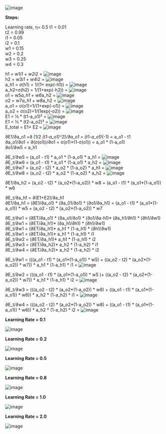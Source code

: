 											
							
											
											
											
											
											
											
											
											
											
											
											
![image](https://user-images.githubusercontent.com/83409496/118163080-2d3f6200-b43f-11eb-9018-42cabd2d8667.png)


<b>Steps: </b><br/>

Learning rate, η= 0.5
t1 = 0.01 <br/>
t2 = 0.99 <br/>
i1 = 0.05 <br/>
i2 = 0.1 <br/>
w1 = 0.15 <br/>
w2 = 0.2 <br/>
w3 = 0.25 <br/>
w4 = 0.3 <br/>

h1 = w1*i1 + w2*i2 = ![image](https://user-images.githubusercontent.com/83409496/118169416-8a8ae180-b446-11eb-8552-85e571fabe37.png) <br/>
h2 = w3*i1 + w4*i2 = ![image](https://user-images.githubusercontent.com/83409496/118169579-bc03ad00-b446-11eb-98f7-16ceb4c0d6a4.png) <br/>
a_h1 = σ(h1) = 1/(1+ exp(-h1)) = ![image](https://user-images.githubusercontent.com/83409496/118169686-da69a880-b446-11eb-85f1-31dae544d597.png) <br/>
a_h2=σ(h2) = 1/(1+exp(-h2)) = ![image](https://user-images.githubusercontent.com/83409496/118169765-f1a89600-b446-11eb-81f7-e1fd0520f7a7.png) <br/>
o1 = w5*a_h1 + w6*a_h2 = ![image](https://user-images.githubusercontent.com/83409496/118169924-21579e00-b447-11eb-9014-492f499df22a.png) <br/>
o2 = w7*a_h1 + w8*a_h2 = ![image](https://user-images.githubusercontent.com/83409496/118169958-2e748d00-b447-11eb-9277-de6f71cb96a6.png) <br/>
a_o1 = σ(o1)=1/(1+exp(-o1)) = ![image](https://user-images.githubusercontent.com/83409496/118170028-40eec680-b447-11eb-9673-4fee7244564a.png) <br/>
a_o2 = σ(o2)=1/(1exp(-o2)) = ![image](https://user-images.githubusercontent.com/83409496/118170058-4d731f00-b447-11eb-9cfe-e0ff31661f46.png) <br/>
E1 = ½ * (t1-a_o1)² = ![image](https://user-images.githubusercontent.com/83409496/118170098-582db400-b447-11eb-8d53-9e9fb9f16668.png) <br/>
E1 = ½ * (t2-a_o2)² = ![image](https://user-images.githubusercontent.com/83409496/118170139-62e84900-b447-11eb-8826-6f6f5f250920.png) <br/>
E_total = E1+ E2 = ![image](https://user-images.githubusercontent.com/83409496/118170188-6ed40b00-b447-11eb-802d-759acb67441e.png) <br/>

∂E1/∂a_o1 =∂ (1/2 *(t1-a_o1)^2)/∂a_o1 = (t1-a_o1)*(-1) = a_o1 - t1 <br/>
∂a_o1/∂o1 = ∂(σ(o1))/∂o1 = σ(o1)*(1-σ(o1)) = a_o1 * (1-a_o1) <br/>
∂o1/∂w5 = a_h1 <br/>

∂E_t/∂w5 = (a_o1 - t1) * a_o1 * (1-a_o1) * a_h1 = ![image](https://user-images.githubusercontent.com/83409496/118170800-29640d80-b448-11eb-9968-d0fe017c12a0.png) <br/>
∂E_t/∂w6 = (a_o1 - t1) * a_o1 * (1-a_o1) * a_h2 = ![image](https://user-images.githubusercontent.com/83409496/118170837-3680fc80-b448-11eb-9974-60fcf6e8fc30.png) <br/>
∂E_t/∂w7 = (a_o2 - t2) * a_o2 * (1-a_o2) * a_h1 = ![image](https://user-images.githubusercontent.com/83409496/118170915-4567af00-b448-11eb-91b1-1d6c26d99569.png) <br/>
∂E_t/∂w8 = (a_o2 - t2) * a_o2 * (1-a_o2) * a_h2 = ![image](https://user-images.githubusercontent.com/83409496/118170949-51ec0780-b448-11eb-9a46-d821e36d4431.png) <br/>

∂E1/∂a_h2 = (a_o2 - t2) * (a_o2*(1-a_o2)) * w8 + (a_o1 - t1) * (a_o1*(1-a_o1)) * w6 <br/>

∂E_t/∂a_h1 = ∂(E1+E2)/∂a_h1 <br/>
∂E1/∂a_h1 = (∂E1/∂a_o1) * (∂a_01/∂o1) * (∂o1/∂a_h1) = (a_o1 - t1) * (a_o1*(1-a_o1)) * w5 + (a_o2 - t2) * (a_o2*(1-a_o2)) * w7 <br/>


∂E_t/∂w1 = (∂ET/∂a_o1) * (∂a_o1/∂o1) * (∂o1/∂a-h1)* (∂a_h1/∂h1) * (∂h1/∂w1) <br/>
∂E_t/∂w1 =  (∂ET/∂a_h1)* (∂a_h1/∂h1) * (∂h1/∂w1) <br/>
∂E_t/∂w1 =  (∂ET/∂a_h1)* a_h1 * (1-a_h1) * (∂h1/∂w1) <br/>
∂E_t/∂w1 =  (∂ET/∂a_h1)* a_h1 * (1-a_h1) * i1 <br/>
∂E_t/∂w2 =  (∂ET/∂a_h1)* a_h1 * (1-a_h1) * i2 <br/>
∂E_t/∂w3 =  (∂ET/∂a_h2)* a_h2 * (1-a_h2) * i1 <br/>
∂E_t/∂w4 =  (∂ET/∂a_h2)* a_h2 * (1-a_h2) * i2 <br/>

∂E_t/∂w1 = (((a_o1 - t1) * (a_o1*(1-a_o1)) * w5) + ((a_o2 - t2) * (a_o2*(1-a_o2)) * w7)) * a_h1 * (1-a_h1) * i1 = ![image](https://user-images.githubusercontent.com/83409496/118170281-8b704300-b447-11eb-8cf5-6130d2fb00b4.png) <br/>

∂E_t/∂w2 = (((a_o1 - t1) * (a_o1*(1-a_o1)) * w5 )+ ((a_o2 - t2) * (a_o2*(1-a_o2)) * w7)) * a_h1 * (1-a_h1) * i2 = ![image](https://user-images.githubusercontent.com/83409496/118170716-0e919900-b448-11eb-8540-238b147a3b33.png) <br/>

∂E_t/∂w3 = (((a_o2 - t2) * (a_o2*(1-a_o2)) * w8) + ((a_o1 - t1) * (a_o1*(1-a_o1)) * w6)) * a_h2 * (1-a_h2) * i1 = ![image](https://user-images.githubusercontent.com/83409496/118171665-19006280-b449-11eb-941d-6fd8aa73f129.png) <br/>

∂E_t/∂w4 = (((a_o2 - t2) * (a_o2*(1-a_o2)) * w8) + ((a_o1 - t1) * (a_o1*(1-a_o1)) * w6)) * a_h2 * (1-a_h2) * i2 = ![image](https://user-images.githubusercontent.com/83409496/118171752-33d2d700-b449-11eb-98dd-ebdfd7ad773b.png) <br/>

<b>Learning Rate = 0.1 </b> <br/>

![image](https://user-images.githubusercontent.com/83409496/118160794-632f1700-b43c-11eb-9b17-ac6fd725bc0e.png)


<b>Learning Rate = 0.2 </b> <br/>

![image](https://user-images.githubusercontent.com/83409496/118160833-73df8d00-b43c-11eb-89c5-b4b57d001cd9.png)


<b>Learning Rate = 0.5 </b> <br/>

![image](https://user-images.githubusercontent.com/83409496/118162727-b7d39180-b43e-11eb-8e35-46e1bcd420a7.png)


<b>Learning Rate = 0.8 </b> <br/>

![image](https://user-images.githubusercontent.com/83409496/118162892-ed787a80-b43e-11eb-91ce-8af2830e6633.png)


<b>Learning Rate = 1.0 </b> <br/>

![image](https://user-images.githubusercontent.com/83409496/118162937-f8cba600-b43e-11eb-82b3-c72fb30087c5.png)


<b>Learning Rate = 2.0 </b> <br/>

![image](https://user-images.githubusercontent.com/83409496/118160476-fae03580-b43b-11eb-9b4c-b7e9568529f5.png)
